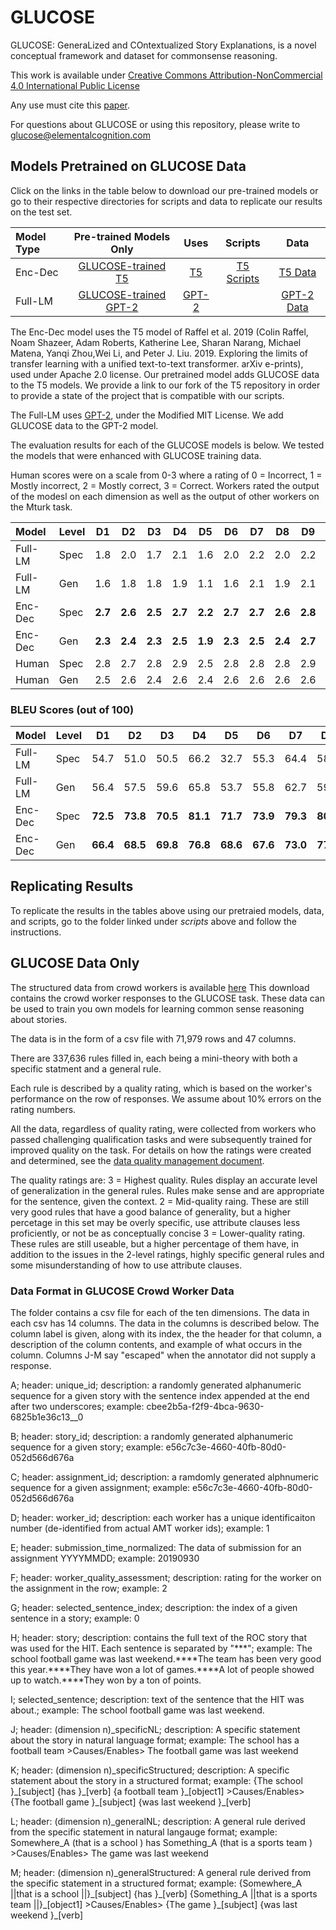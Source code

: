 # GLUCOSE
GLUCOSE: GeneraLized and COntextualized Story Explanations, is a novel conceptual framework and dataset for commonsense reasoning. 

This work is available under [Creative Commons Attribution-NonCommercial 4.0 International Public License](https://creativecommons.org/licenses/by-nc/4.0/legalcode)

Any use must cite this [paper](https://arxiv.org/abs/2009.07758).

For questions about GLUCOSE or using this repository, please write to glucose@elementalcognition.com


## Models Pretrained on GLUCOSE Data
Click on the links in the table below to download our pre-trained models or go to their respective directories for scripts and data to replicate our results on the test set.

|Model Type | Pre-trained Models Only | Uses | Scripts | Data | 
|:----------|:---------:|:------:|:-----------:|:-------:|
| Enc-Dec   |   [GLUCOSE-trained T5](https://comoltd.sharepoint.com/:u:/s/Glucose/Ef2aqIM5YEdFr4aRFDZ-HR0BkMSpNiAHxu6Nz3TnDavHAA?e=9Bbdgg)        | [T5](https://github.com/ElementalCognition/text-to-text-transfer-transformer) | [T5 Scripts](https://github.com/ElementalCognition/glucose/tree/master/t5_scripts) | [T5 Data](https://github.com/ElementalCognition/glucose/tree/master/t5_data) | 
|Full-LM    |   [GLUCOSE-trained GPT-2](https://comoltd.sharepoint.com/:u:/s/Glucose/EXeUKKWpZ01Cor0N41AmVsgB9mVGlUXhYCMbbNhJNdcYTw?e=sbg8zo)       | [GPT-2](https://github.com/openai/gpt-2) |  | [GPT-2 Data](https://github.com/ElementalCognition/glucose/tree/master/gpt2_data) |

The Enc-Dec model uses the T5 model of Raffel et al. 2019 (Colin Raffel, Noam Shazeer, Adam Roberts, Katherine
Lee, Sharan Narang, Michael Matena, Yanqi Zhou,Wei Li, and Peter J. Liu. 2019.  Exploring the limits
of transfer learning with a unified text-to-text transformer. arXiv e-prints), used under Apache 2.0 license. Our pretrained model adds GLUCOSE data to the T5 models. We provide a link to our fork of the T5 repository in order to provide a state of the project that is compatible with our scripts.

The Full-LM uses [GPT-2](https://openai.com/blog/better-language-models/), under the Modified MIT License. We add GLUCOSE data to the GPT-2 model. 

The evaluation results for each of the GLUCOSE models is below. We tested the models that were enhanced with GLUCOSE training data. 

Human scores were on a scale from 0-3 where a rating of 0 = Incorrect, 1 = Mostly incorrect, 2 = Mostly correct, 3 = Correct. Workers rated the output of the modesl on each dimension as well as the output of other workers on the Mturk task.

|Model |Level | D1 | D2 | D3 | D4 | D5 | D6 | D7 | D8 | D9 | D10|
|:-------|:---|:---:|:---:|:---:|:----:|:----:|:----:|:---:|:---:|:---:|:---:|
|Full-LM | Spec | 1.8 | 2.0 | 1.7 | 2.1 | 1.6 | 2.0 | 2.2 | 2.0 | 2.2 | 2.1 |
|Full-LM |  Gen | 1.6 | 1.8 | 1.8 | 1.9 | 1.1 | 1.6 | 2.1 | 1.9 | 2.1 | 1.5 |
|Enc-Dec | Spec | **2.7** | **2.6** | **2.5** | **2.7** | **2.2** | **2.7** | **2.7** | **2.6** | **2.8** | **2.5** |
|Enc-Dec | Gen | **2.3** | **2.4** | **2.3** | **2.5** | **1.9** | **2.3** | **2.5** | **2.4** | **2.7** | **1.7** |
|Human|Spec| 2.8 | 2.7 | 2.8 | 2.9 | 2.5 | 2.8 | 2.8 | 2.8  | 2.9 | 3.0 |
|Human|Gen| 2.5 | 2.6 | 2.4 | 2.6 | 2.4 | 2.6 | 2.6 | 2.6 | 2.6 | 2.7 | 

### BLEU Scores (out of 100)

|Model |Level | D1 | D2 | D3 | D4 | D5 | D6 | D7 | D8 | D9 | D10|
|:-------|:---|:---:|:---:|:---:|:----:|:----:|:----:|:---:|:---:|:---:|:---:|
|Full-LM | Spec | 54.7 | 51.0 | 50.5 | 66.2 | 32.7 | 55.3 | 64.4 | 58.8 | 73.4 | 67.0 |
|Full-LM | Gen | 56.4 | 57.5 | 59.6 | 65.8 | 53.7 | 55.8 | 62.7 | 59.0 | 67.7 | 56.2 |
|Enc-Dec | Spec |**72.5** | **73.8** | **70.5** | **81.1** | **71.7** | **73.9** | **79.3** | **80.2** | **86.6** | **66.9** |
|Enc-Dec | Gen | **66.4** | **68.5** | **69.8** | **76.8** | **68.6** | **67.6** | **73.0** | **77.0** | **86.8** | **57.5** |

## Replicating Results
To replicate the results in the tables above using our pretraied models, data, and scripts, go to the folder linked under _scripts_ above and follow the instructions. 

## GLUCOSE Data Only
The structured data from crowd workers is available [here](https://comoltd.sharepoint.com/:u:/s/Glucose/ESSRtIZnJBNAuID8TCINuTABD-LfBz5yc51_USmgfG_F8A?e=q0Kx9u)
This download contains the crowd worker responses to the GLUCOSE task. These data can be used to train you own models for learning common sense reasoning about stories.

The data is in the form of a csv file with 71,979 rows and 47 columns.   

There are 337,636 rules filled in, each being a mini-theory with both a specific statment and a general rule.

Each rule is described by a quality rating, which is based on the worker's performance on the row of responses. We assume about 10% errors on the rating numbers. 

All the data, regardless of quality rating, were collected from workers who passed challenging qualification tasks and were subsequently trained for improved quality on the task.
For details on how the ratings were created and determined, see the [data quality management document](https://github.com/ElementalCognition/glucose/blob/master/data_collection_quality.pdf).

The quality ratings are:
3 = Highest quality. Rules display an accurate level of generalization in the general rules. Rules make sense and are appropriate for the sentence, given the context. 
2 = Mid-quality raing. These are still very good rules that have a good balance of generality, but a higher percetage in this set may be overly specific, use attribute clauses less proficiently, or not be as conceptually concise
3 = Lower-quality rating. These rules are still useable, but a higher percentage of them have, in addition to the issues in the 2-level ratings, highly specific general rules and some misunderstanding of how to use attribute clauses. 

### Data Format in GLUCOSE Crowd Worker Data
The folder contains a csv file for each of the ten dimensions. The data in each csv has 14 columns. The data in the columns is described below. The column label is given, along with its index, the the header for that column, a description of the column contents, and example of what occurs in the column. Columns J-M say "escaped" when the annotator did not supply a response. 

A; header: unique_id; description: a randomly generated alphanumeric sequence for a given story with the sentence index appended at the end after two underscores; example: cbee2b5a-f2f9-4bca-9630-6825b1e36c13__0

B; header: story_id; description: a randomly generated alphanumeric sequence for a given story; example: e56c7c3e-4660-40fb-80d0-052d566d676a

C; header: assignment_id; description: a ramdomly generated alphnumeric sequence for a given assignment; example: e56c7c3e-4660-40fb-80d0-052d566d676a

D; header: worker_id; description: each worker has a unique identificaiton number (de-identified from actual AMT worker ids); example: 1

E; header: submission_time_normalized: The data of submission for an assignment YYYYMMDD; example: 20190930

F; header: worker_quality_assessment; description: rating for the worker on the assignment in the row; example: 2

G; header: selected_sentence_index; description: the index of a given sentence in a story; example: 0

H; header: story; description: contains the full text of the ROC story that was used for the HIT. Each sentence is separated by "\*\*\*"; example: The school football game was last weekend.\*\*\*\*The team has been very good this year.\*\*\*\*They have won a lot of games.\*\*\*\*A lot of people showed up to watch.\*\*\*\*They won by a ton of points.

I; selected_sentence; description: text of the sentence that the HIT was about.; example: The school football game was last weekend.

J; header: (dimension n)\_specificNL; description: A specific statement about the story in natural language format; example: The school  has  a football team  >Causes/Enables> The football game  was last weekend

K; header: (dimension n)\_specificStructured; description: A specific statement about the story in a structured format; example: \{The school \}\_\[subject\] \{has \}\_\[verb\] \{a football team \}\_\[object1\] >Causes/Enables> \{The football game \}\_\[subject\] \{was last weekend \}\_\[verb\]

L; header: (dimension n)\_generalNL; description: A general rule derived from the specific statement in natural langauge format; example: Somewhere\_A (that is a school ) has  Something\_A (that is a sports team ) >Causes/Enables> The game  was last weekend

M; header: (dimension n)\_generalStructured: A general rule derived from the specific statement in a structured format; example: {Somewhere\_A \|\|that is a school \|\|\}\_\[subject\] \{has \}\_\[verb\] \{Something\_A \|\|that is a sports team \|\|\}\_\[object1\] >Causes/Enables> \{The game \}\_\[subject\] \{was last weekend \}\_\[verb\]
